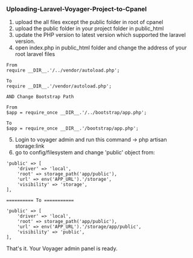 ### Uploading-Laravel-Voyager-Project-to-Cpanel

1. upload the all files except the public folder in root of cpanel
2. upload the public folder in your project folder in public_html
3. update the PHP version to latest version which supported the laravel version.
4. open index.php in public_html folder and change the address of your root laravel files 
```
From
require __DIR__.'/../vendor/autoload.php';

To 
require __DIR__.'/vendor/autoload.php';

AND Change Bootstrap Path

From
$app = require_once __DIR__.'/../bootstrap/app.php';

To
$app = require_once __DIR__.'/bootstrap/app.php';
```

5. Login to voyager admin and run this command ->  php artisan storage:link 
6. go to config/filesystem and change 'public' object from:
``` 
'public' => [
    'driver' => 'local',
    'root' => storage_path('app/public'),
    'url' => env('APP_URL').'/storage',
    'visibility' => 'storage',
],
        
========== To =========== 

'public' => [
    'driver' => 'local',
    'root' => storage_path('app/public'),
    'url' => env('APP_URL').'/storage/app/public',
    'visibility' => 'public',
],

```
That's it. Your Voyager admin panel is ready.

